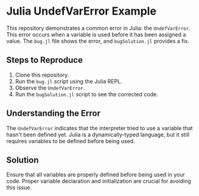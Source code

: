# Julia UndefVarError Example

This repository demonstrates a common error in Julia: the `UndefVarError`. This error occurs when a variable is used before it has been assigned a value.  The `bug.jl` file shows the error, and `bugSolution.jl` provides a fix.

## Steps to Reproduce

1. Clone this repository.
2. Run the `bug.jl` script using the Julia REPL.
3. Observe the `UndefVarError`. 
4. Run the `bugSolution.jl` script to see the corrected code. 

## Understanding the Error

The `UndefVarError` indicates that the interpreter tried to use a variable that hasn't been defined yet.  Julia is a dynamically-typed language, but it still requires variables to be defined before being used. 

## Solution

Ensure that all variables are properly defined before being used in your code. Proper variable declaration and initialization are crucial for avoiding this issue. 